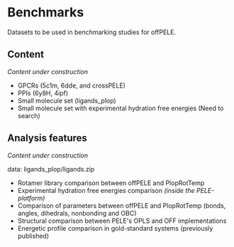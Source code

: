 # Benchmarks
Datasets to be used in benchmarking studies for offPELE.

## Content
_Content under construction_
- GPCRs (5c1m, 6dde, and crossPELE)
- PPIs (6y8H, 4ipf)
- Small molecule set (ligands_plop)
- Small molecule set with experimental hydration free energies (Need to search)

## Analysis features
_Content under construction_

data: ligands_plop/ligands.zip

- Rotamer library comparison between offPELE and PlopRotTemp
- Experimental hydration free energies comparison _(inside the PELE-platform)_
- Comparison of parameters between offPELE and PlopRotTemp (bonds, angles, dihedrals, nonbonding and OBC)
- Structural comparison between PELE's OPLS and OFF implementations
- Energetic profile comparison in gold-standard systems (previously published)
